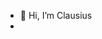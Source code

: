 - 👋 Hi, I’m Clausius
- 

<!---
klauxius/klauxius is a ✨ special ✨ repository because its `README.md` (this file) appears on your GitHub profile.
You can click the Preview link to take a look at your changes.
--->
